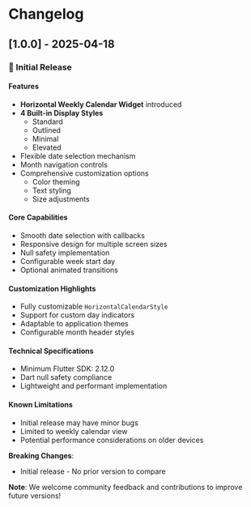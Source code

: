 # Changelog

## [1.0.0] - 2025-04-18

### 🚀 Initial Release

#### Features
- **Horizontal Weekly Calendar Widget** introduced
- **4 Built-in Display Styles**
    - Standard
    - Outlined
    - Minimal
    - Elevated
- Flexible date selection mechanism
- Month navigation controls
- Comprehensive customization options
    - Color theming
    - Text styling
    - Size adjustments

#### Core Capabilities
- Smooth date selection with callbacks
- Responsive design for multiple screen sizes
- Null safety implementation
- Configurable week start day
- Optional animated transitions

#### Customization Highlights
- Fully customizable `HorizontalCalendarStyle`
- Support for custom day indicators
- Adaptable to application themes
- Configurable month header styles

#### Technical Specifications
- Minimum Flutter SDK: 2.12.0
- Dart null safety compliance
- Lightweight and performant implementation

#### Known Limitations
- Initial release may have minor bugs
- Limited to weekly calendar view
- Potential performance considerations on older devices

**Breaking Changes**:
- Initial release - No prior version to compare

**Note**: We welcome community feedback and contributions to improve future versions!